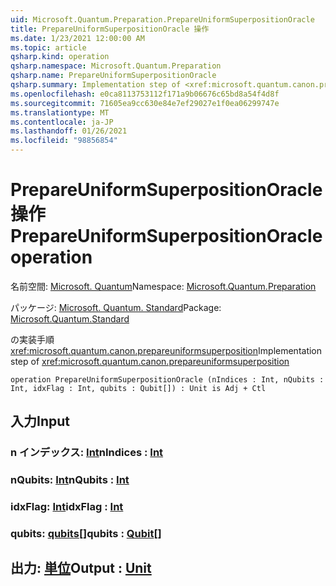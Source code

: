 ```yaml
---
uid: Microsoft.Quantum.Preparation.PrepareUniformSuperpositionOracle
title: PrepareUniformSuperpositionOracle 操作
ms.date: 1/23/2021 12:00:00 AM
ms.topic: article
qsharp.kind: operation
qsharp.namespace: Microsoft.Quantum.Preparation
qsharp.name: PrepareUniformSuperpositionOracle
qsharp.summary: Implementation step of <xref:microsoft.quantum.canon.prepareuniformsuperposition>
ms.openlocfilehash: e0ca8113753112f171a9b06676c65bd8a54f4d8f
ms.sourcegitcommit: 71605ea9cc630e84e7ef29027e1f0ea06299747e
ms.translationtype: MT
ms.contentlocale: ja-JP
ms.lasthandoff: 01/26/2021
ms.locfileid: "98856854"
---
```

# <a name="prepareuniformsuperpositionoracle-operation"></a><span data-ttu-id="c1f10-102">PrepareUniformSuperpositionOracle 操作</span><span class="sxs-lookup"><span data-stu-id="c1f10-102">PrepareUniformSuperpositionOracle operation</span></span>

<span data-ttu-id="c1f10-103">名前空間: [Microsoft. Quantum](xref:Microsoft.Quantum.Preparation)</span><span class="sxs-lookup"><span data-stu-id="c1f10-103">Namespace: [Microsoft.Quantum.Preparation](xref:Microsoft.Quantum.Preparation)</span></span>

<span data-ttu-id="c1f10-104">パッケージ: [Microsoft. Quantum. Standard](https://nuget.org/packages/Microsoft.Quantum.Standard)</span><span class="sxs-lookup"><span data-stu-id="c1f10-104">Package: [Microsoft.Quantum.Standard](https://nuget.org/packages/Microsoft.Quantum.Standard)</span></span>


<span data-ttu-id="c1f10-105">の実装手順 <xref:microsoft.quantum.canon.prepareuniformsuperposition></span><span class="sxs-lookup"><span data-stu-id="c1f10-105">Implementation step of <xref:microsoft.quantum.canon.prepareuniformsuperposition></span></span>

```qsharp
operation PrepareUniformSuperpositionOracle (nIndices : Int, nQubits : Int, idxFlag : Int, qubits : Qubit[]) : Unit is Adj + Ctl
```


## <a name="input"></a><span data-ttu-id="c1f10-106">入力</span><span class="sxs-lookup"><span data-stu-id="c1f10-106">Input</span></span>

### <a name="nindices--int"></a><span data-ttu-id="c1f10-107">n インデックス: [Int](xref:microsoft.quantum.lang-ref.int)</span><span class="sxs-lookup"><span data-stu-id="c1f10-107">nIndices : [Int](xref:microsoft.quantum.lang-ref.int)</span></span>




### <a name="nqubits--int"></a><span data-ttu-id="c1f10-108">nQubits: [Int](xref:microsoft.quantum.lang-ref.int)</span><span class="sxs-lookup"><span data-stu-id="c1f10-108">nQubits : [Int](xref:microsoft.quantum.lang-ref.int)</span></span>




### <a name="idxflag--int"></a><span data-ttu-id="c1f10-109">idxFlag: [Int](xref:microsoft.quantum.lang-ref.int)</span><span class="sxs-lookup"><span data-stu-id="c1f10-109">idxFlag : [Int](xref:microsoft.quantum.lang-ref.int)</span></span>




### <a name="qubits--qubit"></a><span data-ttu-id="c1f10-110">qubits: [qubits](xref:microsoft.quantum.lang-ref.qubit)[]</span><span class="sxs-lookup"><span data-stu-id="c1f10-110">qubits : [Qubit](xref:microsoft.quantum.lang-ref.qubit)[]</span></span>





## <a name="output--unit"></a><span data-ttu-id="c1f10-111">出力: [単位](xref:microsoft.quantum.lang-ref.unit)</span><span class="sxs-lookup"><span data-stu-id="c1f10-111">Output : [Unit](xref:microsoft.quantum.lang-ref.unit)</span></span>

